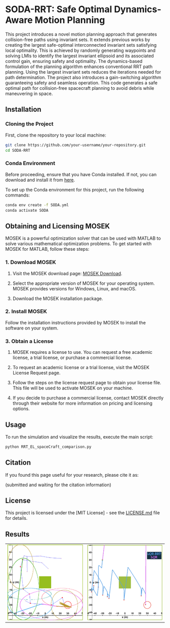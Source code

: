 # SODA-RRT: Safe Optimal Dynamics-Aware Motion Planning

This project introduces a novel motion planning approach that generates collision-free paths using invariant sets. It extends previous works by creating the largest safe-optimal interconnected invariant sets satisfying local optimality. This is achieved by randomly generating waypoints and solving LMIs to identify the largest invariant ellipsoid and its associated control gain, ensuring safety and optimality. The dynamics-based formulation of the planning algorithm enhances conventional RRT path planning. Using the largest invariant sets reduces the iterations needed for path determination. The project also introduces a gain-switching algorithm guaranteeing safety and seamless operation. This code generates a safe optimal path for collision-free spacecraft planning to avoid debris while maneuvering in space. 


## Installation

### Cloning the Project

First, clone the repository to your local machine:

```bash
git clone https://github.com/your-username/your-repository.git
cd SODA-RRT
```


### Conda Environment

Before proceeding, ensure that you have Conda installed. If not, you can download and install it from [here](https://docs.conda.io/en/latest/miniconda.html).

To set up the Conda environment for this project, run the following commands:

```bash
conda env create -f SODA.yml
conda activate SODA
```

## Obtaining and Licensing MOSEK 

MOSEK is a powerful optimization solver that can be used with MATLAB to solve various mathematical optimization problems. To get started with MOSEK for MATLAB, follow these steps:

### 1. Download MOSEK

1. Visit the MOSEK download page: [MOSEK Download](https://www.mosek.com/downloads/).

2. Select the appropriate version of MOSEK for your operating system. MOSEK provides versions for Windows, Linux, and macOS.

3. Download the MOSEK installation package.

### 2. Install MOSEK

Follow the installation instructions provided by MOSEK to install the software on your system.

### 3. Obtain a License

1. MOSEK requires a license to use. You can request a free academic license, a trial license, or purchase a commercial license.

2. To request an academic license or a trial license, visit the MOSEK License Request page.

3. Follow the steps on the license request page to obtain your license file. This file will be used to activate MOSEK on your machine.

4. If you decide to purchase a commercial license, contact MOSEK directly through their website for more information on pricing and licensing options.


## Usage

To run the simulation and visualize the results, execute the main script:

```bash
python RRT_EL_spaceCraft_comparison.py
```

## Citation
If you found this page useful for your research, please cite it as:

(submitted and waiting for the citation information)

## License

This project is licensed under the [MIT License] - see the [LICENSE.md](LICENSE.md) file for details.

## Results

<center>
<table>
  <tr>
    <td><img src="SODA-RRT.png" alt="SODA-RRT Algorithm; ellipsoidal sets and trajectories." style="width: 300px;"></td>
    <td><img src="LQR_RRT_LQR.png" alt="LQR with RRT waypoints and LQR Algorithm trajectories." style="width: 300px;"></td>
  </tr>
</table>
</center>






